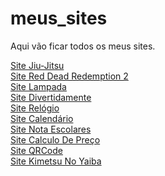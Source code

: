 # meus_sites
Aqui vão ficar todos os meus sites.

<a href="https://iamliper.github.io/meus_sites/meus-sites/site-Jiu-Jitsu/" target="_blank">Site Jiu-Jitsu</a>
<br>
<a href='https://iamliper.github.io/meus_sites/aulas-de-html-css-js/aula02/Red_Dead_Redemption_2/' target="_blank">Site Red Dead Redemption 2</a>
<br>
<a href='https://iamliper.github.io/meus_sites/aulas-de-html-css-js/aula03/lampada/' target="_blank">Site Lampada </a>
<br>
<a href='https://iamliper.github.io/meus_sites/aulas-de-html-css-js/aula04/divertidamente/' target="_blank">Site Divertidamente </a>
<br>
<a href='https://iamliper.github.io/meus_sites/aulas-de-html-css-js/aula05/' target="_blank">Site Relógio </a>
<br>
<a href='https://iamliper.github.io/meus_sites/aulas-de-html-css-js/aula06/' target="_blank">Site Calendário </a>
<br>
<a href='https://iamliper.github.io/meus_sites/aulas-de-html-css-js/aula07/' target="_blank">Site Nota Escolares </a>
<br>
<a href='https://iamliper.github.io/meus_sites/aulas-de-html-css-js/aula08/' target="_blank">Site Calculo De Preço</a>
<br>
<a href='https://iamliper.github.io/meus_sites/aulas-de-html-css-js/Site-QRCode/' target="_blank">Site QRCode</a>
<br>
<a href='https://iamliper.github.io/meus_sites/site_kimetsu_no_yaiba/' target="_blank">Site Kimetsu No Yaiba </a>
